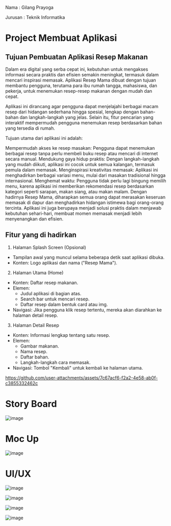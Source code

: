 Nama    : Gilang Prayoga

Jurusan : Teknik Informatika
# Project Membuat Aplikasi
## Tujuan Pembuatan Aplikasi Resep Makanan
Dalam era digital yang serba cepat ini, kebutuhan untuk mengakses informasi secara praktis dan efisien semakin meningkat, termasuk dalam mencari inspirasi memasak. Aplikasi Resep Mama dibuat dengan tujuan membantu pengguna, terutama para ibu rumah tangga, mahasiswa, dan pekerja, untuk menemukan resep-resep makanan dengan mudah dan cepat.

Aplikasi ini dirancang agar pengguna dapat menjelajahi berbagai macam resep dari hidangan sederhana hingga spesial, lengkap dengan bahan-bahan dan langkah-langkah yang jelas. Selain itu, fitur pencarian yang interaktif mempermudah pengguna menemukan resep berdasarkan bahan yang tersedia di rumah.

Tujuan utama dari aplikasi ini adalah:

Mempermudah akses ke resep masakan: Pengguna dapat menemukan berbagai resep tanpa perlu membeli buku resep atau mencari di internet secara manual.
Mendukung gaya hidup praktis: Dengan langkah-langkah yang mudah diikuti, aplikasi ini cocok untuk semua kalangan, termasuk pemula dalam memasak.
Menginspirasi kreativitas memasak: Aplikasi ini menghadirkan berbagai variasi menu, mulai dari masakan tradisional hingga internasional.
Menghemat waktu: Pengguna tidak perlu lagi bingung memilih menu, karena aplikasi ini memberikan rekomendasi resep berdasarkan kategori seperti sarapan, makan siang, atau makan malam.
Dengan hadirnya Resep Mama, diharapkan semua orang dapat merasakan keseruan memasak di dapur dan menghadirkan hidangan istimewa bagi orang-orang tercinta. Aplikasi ini juga berupaya menjadi solusi praktis dalam menjawab kebutuhan sehari-hari, membuat momen memasak menjadi lebih menyenangkan dan efisien.

## Fitur yang di hadirkan
1. Halaman Splash Screen (Opsional)
  -	Tampilan awal yang muncul selama beberapa detik saat aplikasi dibuka.
  -	Konten: Logo aplikasi dan nama ("Resep Mama").
2. Halaman Utama (Home)
  -	Konten: Daftar resep makanan.
  -	Elemen:
    -	Judul aplikasi di bagian atas.
    -	Search bar untuk mencari resep.
    -	Daftar resep dalam bentuk card atau img.
  -	Navigasi: Jika pengguna klik resep tertentu, mereka akan diarahkan ke halaman detail resep.
3. Halaman Detail Resep
  -	Konten: Informasi lengkap tentang satu resep.
  - Elemen:
    -	Gambar makanan.
    -	Nama resep.
    -	Daftar bahan.
    -	Langkah-langkah cara memasak.
  -	Navigasi: Tombol "Kembali" untuk kembali ke halaman utama.

https://github.com/user-attachments/assets/7c67acf6-f2a2-4e58-ab0f-c3855332462c

# Story Board 
![image](https://github.com/user-attachments/assets/41d05b38-f0c5-438b-b51e-a691d285f1ac)

# Moc Up
![image](https://github.com/user-attachments/assets/005d74f3-8408-45b8-b7c3-a55196528e7a)

# UI/UX
![image](https://github.com/user-attachments/assets/a758335d-5a55-42f2-939d-e9e49887118d)

![image](https://github.com/user-attachments/assets/3b2f227d-cb06-44fa-b6f1-7b0d9bb62a70)

![image](https://github.com/user-attachments/assets/ff7cc0b5-03ab-4a68-bbd2-9daff33b3508)

![image](https://github.com/user-attachments/assets/245ee4e8-3fbf-453b-90ae-29397bb60509)




